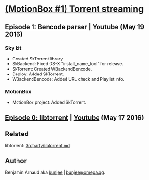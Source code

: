 # [(MotionBox #1) Torrent streaming][Chapter1]

## [Episode 1: Bencode parser][Vimeo1] | [Youtube][Youtube1] (May 19 2016)

### Sky kit
- Created SkTorrent library.
- SkBackend: Fixed OS-X "install_name_tool" for release.
- SkTorrent: Created WBackendBencode.
- Deploy: Added SkTorrent.
- WBackendBencode: Added URL check and Playlist info.

### MotionBox
- MotionBox project: Added SkTorrent.


## [Episode 0: libtorrent][Vimeo0] | [Youtube][Youtube0] (May 17 2016)


## Related

libtorrent: [3rdparty/libtorrent.md](../../3rdparty/libtorrent.md)


## Author

Benjamin Arnaud aka [bunjee](http://bunjee.me) | <bunjee@omega.gg>.


[Chapter1]: http://omega.gg/MotionBox/chapter1

[Twitch]: http://twitch.com/3unjee

[Vimeo0]: http://vimeo.com/167407568
[Vimeo1]: http://vimeo.com/167407750

[Youtube0]: http://www.youtube.com/watch?v=3MtnuyVXH3w
[Youtube1]: http://www.youtube.com/watch?v=kldXjA-z1bg
